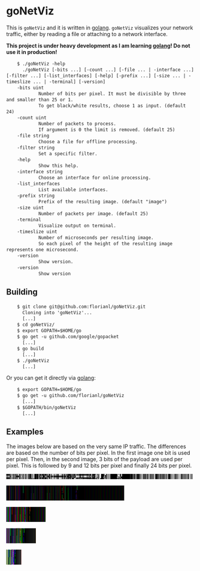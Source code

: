 goNetViz
========

This is `goNetViz` and it is written in [golang](https://golang.org/).
`goNetViz` visualizes your network traffic, either by reading a file or
attaching to a network interface.

**This project is under heavy development as I am learning [golang](https://golang.org/)! Do not use it in production!**

        $ ./goNetViz -help
          ./goNetViz [-bits ...] [-count ...] [-file ... | -interface ...] [-filter ...] [-list_interfaces] [-help] [-prefix ...] [-size ... | -timeslize ... | -terminal] [-version]
        -bits uint
                Number of bits per pixel. It must be divisible by three and smaller than 25 or 1.
                To get black/white results, choose 1 as input. (default 24)
        -count uint
                Number of packets to process.
                If argument is 0 the limit is removed. (default 25)
        -file string
                Choose a file for offline processing.
        -filter string
                Set a specific filter.
        -help
                Show this help.
        -interface string
                Choose an interface for online processing.
        -list_interfaces
                List available interfaces.
        -prefix string
                Prefix of the resulting image. (default "image")
        -size uint
                Number of packets per image. (default 25)
        -terminal
                Visualize output on terminal.
        -timeslize uint
                Number of microseconds per resulting image.
                So each pixel of the height of the resulting image represents one microsecond.
        -version
                Show version.
        -version
                Show version

Building
--------

        $ git clone git@github.com:florianl/goNetViz.git
          Cloning into 'goNetViz'...
          [...]
        $ cd goNetViz/
        $ export GOPATH=$HOME/go
        $ go get -u github.com/google/gopacket
          [...]
        $ go build
          [...]
        $ ./goNetViz
          [...]

Or you can get it directly via [golang](https://golang.org/):

        $ export GOPATH=$HOME/go
        $ go get -u github.com/florianl/goNetViz
          [...]
        $ $GOPATH/bin/goNetViz
          [...]

Examples
--------

The images below are based on the very same IP traffic. The differences are
based on the number of bits per pixel. In the first image one bit is used
per pixel. Then, in the second image, 3 bits of the payload are used per pixel.
This is followed by 9 and 12 bits per pixel and finally 24 bits per pixel.

![1 Payloadbits per Pixel](img/ping1.png)

![3 Payloadbits per Pixel](img/ping3.png)

![9 Payloadbits per Pixel](img/ping9.png)

![12 Payloadbits per Pixel](img/ping12.png)

![24 Payloadbits per Pixel](img/ping24.png)



